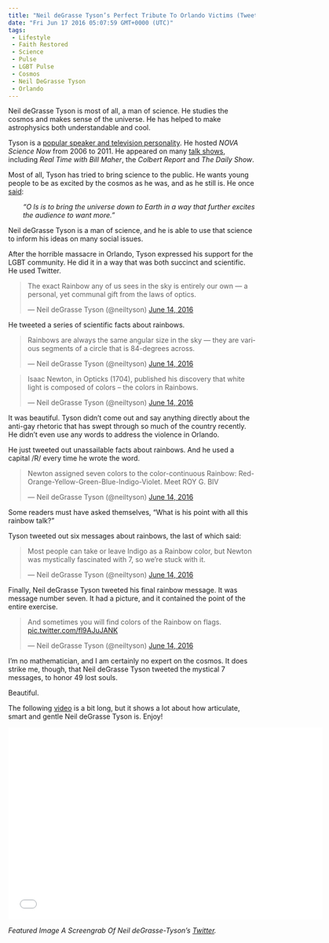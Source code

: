 ```yaml
---
title: "Neil deGrasse Tyson’s Perfect Tribute To Orlando Victims (Tweets)"
date: "Fri Jun 17 2016 05:07:59 GMT+0000 (UTC)"
tags: 
 - Lifestyle
 - Faith Restored
 - Science
 - Pulse
 - LGBT Pulse
 - Cosmos
 - Neil DeGrasse Tyson
 - Orlando
---
```

<p><!-- Quick Adsense WordPress Plugin: http://quicksense.net/ --></p><p>Neil deGrasse Tyson is most of all, a man of science. He studies the cosmos and makes sense of the universe. He has helped to make astrophysics both understandable and cool.</p><p>Tyson is a <a href="http://www.biography.com/people/neil-degrasse-tyson-20766239#synopsis" onclick="__gaTracker(&apos;send&apos;, &apos;event&apos;, &apos;outbound-article&apos;, &apos;http://www.biography.com/people/neil-degrasse-tyson-20766239#synopsis&apos;, &apos;popular speaker and television personality&apos;);">popular speaker and television personality</a>. He hosted <em>NOVA</em> <em>Science Now</em> from 2006 to 2011. He appeared on many <a href="http://www.biography.com/people/neil-degrasse-tyson-20766239#career-highlights" onclick="__gaTracker(&apos;send&apos;, &apos;event&apos;, &apos;outbound-article&apos;, &apos;http://www.biography.com/people/neil-degrasse-tyson-20766239#career-highlights&apos;, &apos;talk shows&apos;);">talk shows</a>, including <em>Real Time with Bill Maher</em>, the <em>Colbert Report</em> and <em>The Daily Show</em>.</p><p>Most of all, Tyson has tried to bring science to the public. He wants young people to be as excited by the cosmos as he was, and as he still is. He once <a href="http://www.biography.com/people/neil-degrasse-tyson-20766239#career-highlights" onclick="__gaTracker(&apos;send&apos;, &apos;event&apos;, &apos;outbound-article&apos;, &apos;http://www.biography.com/people/neil-degrasse-tyson-20766239#career-highlights&apos;, &apos;said&apos;);">said</a>:</p><p class="p1" style="padding-left: 30px;"><em><span class="s1">&#x201C;O ls is to bring the universe down to Earth in a way that further excites the audience to want more.&#x201D;</span></em></p><p class="p1">Neil deGrasse Tyson is a man of science, and he is able to use that science to inform his ideas on many social issues.</p><p class="p1">After the horrible massacre in Orlando, Tyson expressed his support for the LGBT community. He did it in a&#xA0;way that was both succinct and scientific. He used Twitter.</p><blockquote class="twitter-tweet" data-width="500"><p lang="en" dir="ltr">The exact Rainbow any of us sees in the sky is entirely our own &#x2014; a personal, yet communal gift from the laws of optics.</p>
<p>&#x2014; Neil deGrasse Tyson (@neiltyson) <a href="https://twitter.com/neiltyson/status/742804110219436033" onclick="__gaTracker(&apos;send&apos;, &apos;event&apos;, &apos;outbound-article&apos;, &apos;https://twitter.com/neiltyson/status/742804110219436033&apos;, &apos;June 14, 2016&apos;);">June 14, 2016</a></p></blockquote><p><script async src="//platform.twitter.com/widgets.js" charset="utf-8"></script></p><p>He tweeted a series of scientific facts about rainbows.</p><blockquote class="twitter-tweet" data-width="500"><p lang="en" dir="ltr">Rainbows are always the same angular size in the sky &#x2014; they are various segments of a circle that is 84-degrees across.</p>
<p>&#x2014; Neil deGrasse Tyson (@neiltyson) <a href="https://twitter.com/neiltyson/status/742806341643689984" onclick="__gaTracker(&apos;send&apos;, &apos;event&apos;, &apos;outbound-article&apos;, &apos;https://twitter.com/neiltyson/status/742806341643689984&apos;, &apos;June 14, 2016&apos;);">June 14, 2016</a></p></blockquote><p><script async src="//platform.twitter.com/widgets.js" charset="utf-8"></script></p><blockquote class="twitter-tweet" data-width="500"><p lang="en" dir="ltr">Isaac Newton, in Opticks (1704), published his discovery that white light is composed of colors &#x2013; the colors in Rainbows.</p>
<p>&#x2014; Neil deGrasse Tyson (@neiltyson) <a href="https://twitter.com/neiltyson/status/742809092440236032" onclick="__gaTracker(&apos;send&apos;, &apos;event&apos;, &apos;outbound-article&apos;, &apos;https://twitter.com/neiltyson/status/742809092440236032&apos;, &apos;June 14, 2016&apos;);">June 14, 2016</a></p></blockquote><p><script async src="//platform.twitter.com/widgets.js" charset="utf-8"></script></p><p>It was beautiful. Tyson didn&#x2019;t come out and say anything directly about the anti-gay rhetoric that has swept through so much of the country recently. He didn&#x2019;t even use any words to address the violence in Orlando.</p><p>He just tweeted out unassailable facts about rainbows. And he used a capital /R/ every time he wrote the word.</p><blockquote class="twitter-tweet" data-width="500"><p lang="en" dir="ltr">Newton assigned seven colors to the color-continuous Rainbow: Red-Orange-Yellow-Green-Blue-Indigo-Violet.  Meet ROY G. BIV</p>
<p>&#x2014; Neil deGrasse Tyson (@neiltyson) <a href="https://twitter.com/neiltyson/status/742813915336179712" onclick="__gaTracker(&apos;send&apos;, &apos;event&apos;, &apos;outbound-article&apos;, &apos;https://twitter.com/neiltyson/status/742813915336179712&apos;, &apos;June 14, 2016&apos;);">June 14, 2016</a></p></blockquote><p><script async src="//platform.twitter.com/widgets.js" charset="utf-8"></script></p><p>Some readers must have asked themselves, &#x201C;What is his point with all this rainbow talk?&#x201D;</p><p>Tyson tweeted out six&#xA0;messages about rainbows, the last of which said:</p><blockquote class="twitter-tweet" data-width="500"><p lang="en" dir="ltr">Most people can take or leave Indigo as a Rainbow color, but Newton was mystically fascinated with 7, so we&#x2019;re stuck with it.</p>
<p>&#x2014; Neil deGrasse Tyson (@neiltyson) <a href="https://twitter.com/neiltyson/status/742815578054762497" onclick="__gaTracker(&apos;send&apos;, &apos;event&apos;, &apos;outbound-article&apos;, &apos;https://twitter.com/neiltyson/status/742815578054762497&apos;, &apos;June 14, 2016&apos;);">June 14, 2016</a></p></blockquote><p><script async src="//platform.twitter.com/widgets.js" charset="utf-8"></script></p><p>Finally, Neil deGrasse Tyson tweeted his final rainbow message. It was message number seven. It had a picture, and it contained&#xA0;the point of the entire exercise.</p><blockquote class="twitter-tweet" data-width="500"><p lang="en" dir="ltr">And sometimes you will find colors of the Rainbow on flags. <a href="https://t.co/fl9AJuJANK" onclick="__gaTracker(&apos;send&apos;, &apos;event&apos;, &apos;outbound-article&apos;, &apos;https://t.co/fl9AJuJANK&apos;, &apos;pic.twitter.com/fl9AJuJANK&apos;);">pic.twitter.com/fl9AJuJANK</a></p>
<p>&#x2014; Neil deGrasse Tyson (@neiltyson) <a href="https://twitter.com/neiltyson/status/742816803848478720" onclick="__gaTracker(&apos;send&apos;, &apos;event&apos;, &apos;outbound-article&apos;, &apos;https://twitter.com/neiltyson/status/742816803848478720&apos;, &apos;June 14, 2016&apos;);">June 14, 2016</a></p></blockquote><p><script async src="//platform.twitter.com/widgets.js" charset="utf-8"></script></p><p><!-- Quick Adsense WordPress Plugin: http://quicksense.net/ --></p><p>I&#x2019;m no mathematician, and I am certainly no expert on the cosmos. It does strike me, though, that Neil deGrasse Tyson tweeted the mystical 7 messages, to honor 49 lost souls.</p><p>Beautiful.</p><p>The following <a href="https://youtu.be/Dkjkh3OrjeA" onclick="__gaTracker(&apos;send&apos;, &apos;event&apos;, &apos;outbound-article&apos;, &apos;https://youtu.be/Dkjkh3OrjeA&apos;, &apos;video&apos;);">video</a> is a bit long, but it shows a lot about how articulate, smart and gentle Neil deGrasse Tyson is. Enjoy!</p><p><span class="embed-youtube" style="text-align:center; display: block;"><iframe class="youtube-player" type="text/html" width="640" height="390" src="//www.youtube.com/embed/Dkjkh3OrjeA?version=3&amp;rel=1&amp;fs=1&amp;autohide=2&amp;showsearch=0&amp;showinfo=1&amp;iv_load_policy=1&amp;wmode=transparent" allowfullscreen="true" style="border:0;"></iframe></span></p><p><em>Featured Image A Screengrab Of Neil deGrasse-Tyson&#x2019;s&#xA0;<a href="https://twitter.com/neiltyson/status/742816803848478720" onclick="__gaTracker(&apos;send&apos;, &apos;event&apos;, &apos;outbound-article&apos;, &apos;https://twitter.com/neiltyson/status/742816803848478720&apos;, &apos;Twitter&apos;);">Twitter</a>.</em></p><div style="font-size:0px;height:0px;line-height:0px;margin:0;padding:0;clear:both"></div>